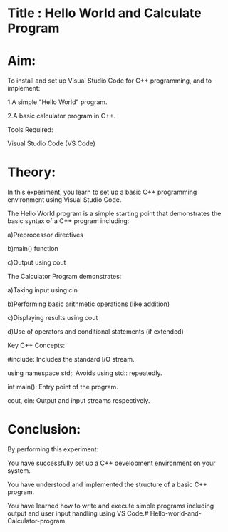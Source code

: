 # Title : Hello World and Calculate Program

# Aim:

To install and set up Visual Studio Code for C++ programming, and to implement:

1.A simple "Hello World" program.

2.A basic calculator program in C++.

Tools Required:

Visual Studio Code (VS Code)

# Theory:

In this experiment, you learn to set up a basic C++ programming environment using Visual Studio Code.

The Hello World program is a simple starting point that demonstrates the basic syntax of a C++ program including:

a)Preprocessor directives

b)main() function

c)Output using cout

The Calculator Program demonstrates:

a)Taking input using cin

b)Performing basic arithmetic operations (like addition)

c)Displaying results using cout

d)Use of operators and conditional statements (if extended)

Key C++ Concepts:

#include: Includes the standard I/O stream.

using namespace std;: Avoids using std:: repeatedly.

int main(): Entry point of the program.

cout, cin: Output and input streams respectively.

# Conclusion:

By performing this experiment:

You have successfully set up a C++ development environment on your system.

You have understood and implemented the structure of a basic C++ program.

You have learned how to write and execute simple programs including output and user input handling using VS Code.# Hello-world-and-Calculator-program

